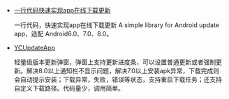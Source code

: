 - [一行代码快速实现app在线下载更新](https://github.com/hgncxzy/UpdateAppUtils)

  一行代码，快速实现app在线下载更新 A simple library for Android update app，适配 Android6.0、7.0、8.0。

- [YCUpdateApp](https://github.com/yangchong211/YCUpdateApp)

  轻量级版本更新弹窗，弹窗上支持更新进度条，可以设置普通更新或者强制更新。解决8.0以上通知栏不显示问题，解决7.0以上安装apk异常，下载完成则会自动提示安装；下载异常，失败，错误等状态，支持重启下载任务；还支持自定义下载路径。代码量少，调用简单。




